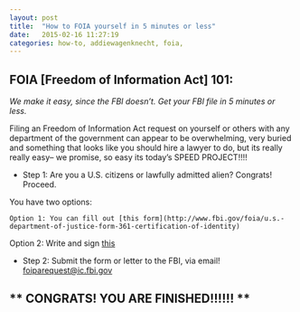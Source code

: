 ```yaml
---
layout: post
title:  "How to FOIA yourself in 5 minutes or less"
date:   2015-02-16 11:27:19
categories: how-to, addiewagenknecht, foia, 
---
```


## FOIA [Freedom of Information Act] 101: ##

*We make it easy, since the FBI doesn’t.  Get your FBI file in 5 minutes or less.*

Filing an Freedom of Information Act request on yourself or others with any department of the government can appear to be overwhelming, very buried and something that looks like you should hire a lawyer to do, but its really really easy– we promise, so easy its today’s SPEED PROJECT!!!!


* Step 1: Are you a U.S. citizens or lawfully admitted alien?  Congrats! Proceed.

You have two options:

    Option 1: You can fill out [this form](http://www.fbi.gov/foia/u.s.-department-of-justice-form-361-certification-of-identity)

   Option 2: Write and sign [this](https://docs.google.com/document/d/1ievNObNgOMdMBbi6qNsMGKR8urNtFWjMbrhgrwLgckQ) 


* Step 2: Submit the form or letter to the FBI, via email!  [foiparequest@ic.fbi.gov](foiparequest@ic.fbi.gov)


## ** CONGRATS! YOU ARE FINISHED!!!!!! ** ##

